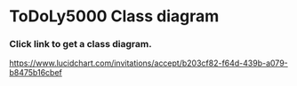 # ToDoLy5000 Class diagram

### Click link to get a class diagram.

https://www.lucidchart.com/invitations/accept/b203cf82-f64d-439b-a079-b8475b16cbef
